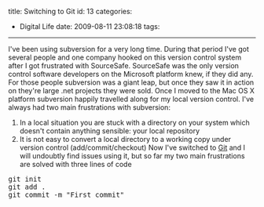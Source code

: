 title: Switching to Git
id: 13
categories:
  - Digital Life
date: 2009-08-11 23:08:18
tags:
---

I've been using subversion for a very long time. During that period I've got several people and one company hooked on this version control system after I got frustrated with SourceSafe. SourceSafe was the only version control software developers on the Microsoft platform knew, if they did any. For those people subversion was a giant leap, but once they saw it in action on they're large .net projects they were sold.
Once I moved to the Mac OS X platform subversion happily travelled along for my local version control.
I've always had two main frustrations with subversion:

1.  In a local situation you are stuck with a directory on your system which doesn't contain anything sensible: your local repository
2.  It is not easy to convert a local directory to a working copy under version control (add/commit/checkout)
Now I've switched to [Git](http://git-scm.com/ "Git") and I will undoubtly find issues using it, but so far my two main frustrations are solved with three lines of code
<pre class="brush: bash">git init
git add .
git commit -m "First commit"</pre>